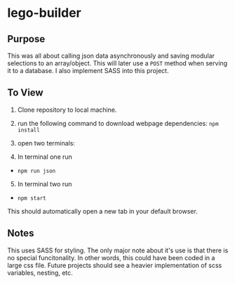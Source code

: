 # lego-builder

## Purpose
This was all about calling json data asynchronously and saving modular selections to an array/object. This will later use a `POST` method when serving it to a database. I also implement SASS into this project.

## To View

1. Clone repository to local machine.
1. run the following command to download webpage dependencies: ```npm install```
1. open two terminals:

1. In terminal one run

* ```npm run json```

5. In terminal two run 

* ```npm start``` 

This should automatically open a new tab in your default browser.

## Notes

This uses SASS for styling. The only major note about it's use is that there is no special funcitonality. In other words, this could have been coded in a large css file. Future projects should see a heavier implementation of scss variables, nesting, etc.
